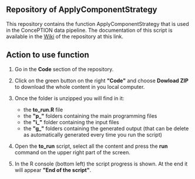 ## Repository of ApplyComponentStrategy

This repository contains the function ApplyComponentStrategy that is used in the ConcePTION data pipeline. The documentation of this script is available in the [Wiki](https://github.com/ARS-toscana/ApplyComponentStrategy/wiki) of the repository at this link.




## Action to use function

1. Go in the **Code** section of the repository. 

2. Click on the green button on the right **"Code"** and choose **Dowload ZIP** to download the whole content in you local computer.

3. Once the folder is unzipped you will find in it:
   - the **to_run.R** file
   - the **"p_"** folders containing the main programming files
   - the **"i_"** folder containing the input files
   - the **"g_"** folders containing the generated output (that can be delete as automatically generated every time you run the script)

4. Open the **to_run** script, select all the content and press the **run** command on the upper right part of the screen.

5. In the R console (bottom left) the script progress is shown. At the end it will appear **"End of the script"**. 

